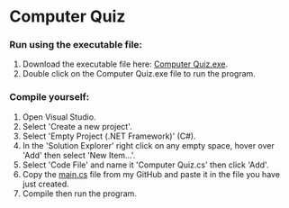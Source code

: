 # Computer Quiz

### Run using the executable file:
1. Download the executable file here: [Computer Quiz.exe](Computer%20Quiz.exe).
2. Double click on the Computer Quiz.exe file to run the program.

### Compile yourself:
1. Open Visual Studio.
2. Select 'Create a new project'.
3. Select 'Empty Project (.NET Framework)' (C#).
4. In the 'Solution Explorer' right click on any empty space, hover over 'Add' then select 'New Item...'.
5. Select 'Code File' and name it 'Computer Quiz.cs' then click 'Add'.
6. Copy the [main.cs](main.cs) file from my GitHub and paste it in the file you have just created.
7. Compile then run the program.
